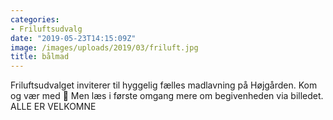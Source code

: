 ```yaml
---
categories:
- Friluftsudvalg
date: "2019-05-23T14:15:09Z"
image: /images/uploads/2019/03/friluft.jpg
title: bålmad
---
```


Friluftsudvalget inviterer til hyggelig fælles madlavning på Højgården. Kom og vær med 🙂 Men læs i første omgang mere om begivenheden via billedet.   
ALLE ER VELKOMNE![![](/images/uploads/2019/05/bålmad-211x300.jpg)](/images/uploads/2019/05/bålmad.jpg)